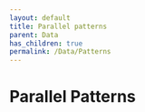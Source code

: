 ```yaml
---
layout: default
title: Parallel patterns
parent: Data
has_children: true
permalink: /Data/Patterns
---
```


# Parallel Patterns
